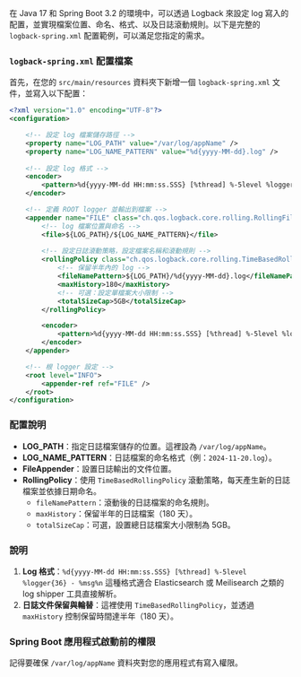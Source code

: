 
在 Java 17 和 Spring Boot 3.2 的環境中，可以透過 Logback 來設定 log 寫入的配置，並實現檔案位置、命名、格式、以及日誌滾動規則。以下是完整的 `logback-spring.xml` 配置範例，可以滿足您指定的需求。

### `logback-spring.xml` 配置檔案

首先，在您的 `src/main/resources` 資料夾下新增一個 `logback-spring.xml` 文件，並寫入以下配置：

```xml
<?xml version="1.0" encoding="UTF-8"?>
<configuration>

    <!-- 設定 log 檔案儲存路徑 -->
    <property name="LOG_PATH" value="/var/log/appName" />
    <property name="LOG_NAME_PATTERN" value="%d{yyyy-MM-dd}.log" />
    
    <!-- 設定 log 格式 -->
    <encoder>
        <pattern>%d{yyyy-MM-dd HH:mm:ss.SSS} [%thread] %-5level %logger{36} - %msg%n</pattern>
    </encoder>

    <!-- 定義 ROOT logger 並輸出到檔案 -->
    <appender name="FILE" class="ch.qos.logback.core.rolling.RollingFileAppender">
        <!-- log 檔案位置與命名 -->
        <file>${LOG_PATH}/${LOG_NAME_PATTERN}</file>
        
        <!-- 設定日誌滾動策略，設定檔案名稱和滾動規則 -->
        <rollingPolicy class="ch.qos.logback.core.rolling.TimeBasedRollingPolicy">
            <!-- 保留半年內的 log -->
            <fileNamePattern>${LOG_PATH}/%d{yyyy-MM-dd}.log</fileNamePattern>
            <maxHistory>180</maxHistory>
            <!-- 可選：設定單檔案大小限制 -->
            <totalSizeCap>5GB</totalSizeCap>
        </rollingPolicy>

        <encoder>
            <pattern>%d{yyyy-MM-dd HH:mm:ss.SSS} [%thread] %-5level %logger{36} - %msg%n</pattern>
        </encoder>
    </appender>

    <!-- 根 logger 設定 -->
    <root level="INFO">
        <appender-ref ref="FILE" />
    </root>
</configuration>
```

### 配置說明

- **LOG_PATH**：指定日誌檔案儲存的位置。這裡設為 `/var/log/appName`。
- **LOG_NAME_PATTERN**：日誌檔案的命名格式（例：`2024-11-20.log`）。
- **FileAppender**：設置日誌輸出的文件位置。
- **RollingPolicy**：使用 `TimeBasedRollingPolicy` 滾動策略，每天產生新的日誌檔案並依據日期命名。
  - `fileNamePattern`：滾動後的日誌檔案的命名規則。
  - `maxHistory`：保留半年的日誌檔案（180 天）。
  - `totalSizeCap`：可選，設置總日誌檔案大小限制為 5GB。

### 說明

1. **Log 格式**：`%d{yyyy-MM-dd HH:mm:ss.SSS} [%thread] %-5level %logger{36} - %msg%n` 這種格式適合 Elasticsearch 或 Meilisearch 之類的 log shipper 工具直接解析。
2. **日誌文件保留與輪替**：這裡使用 `TimeBasedRollingPolicy`，並透過 `maxHistory` 控制保留時間達半年（180 天）。

### Spring Boot 應用程式啟動前的權限

記得要確保 `/var/log/appName` 資料夾對您的應用程式有寫入權限。
